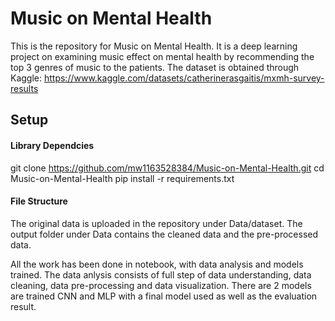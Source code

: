 # Music on Mental Health
 
This is the repository for Music on Mental Health. It is a deep learning project on examining music effect on mental health by recommending the top 3 genres of music to the patients. The dataset is obtained through Kaggle: https://www.kaggle.com/datasets/catherinerasgaitis/mxmh-survey-results

## Setup

#### Library Dependcies
git clone https://github.com/mw1163528384/Music-on-Mental-Health.git
cd Music-on-Mental-Health
pip install -r requirements.txt

#### File Structure
The original data is uploaded in the repository under Data/dataset. The output folder under Data contains the cleaned data and the pre-processed data.

All the work has been done in notebook, with data analysis and models trained. The data anlysis consists of full step of data understanding, data cleaning, data pre-processing and data visualization. There are 2 models are trained CNN and MLP with a final model used as well as the evaluation result.